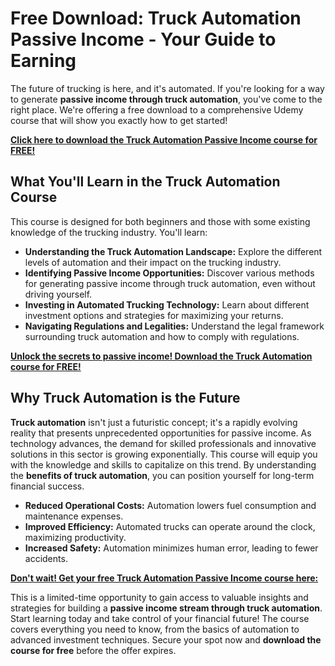# Free Download: Truck Automation Passive Income - Your Guide to Earning

The future of trucking is here, and it's automated. If you're looking for a way to generate **passive income through truck automation**, you've come to the right place. We're offering a free download to a comprehensive Udemy course that will show you exactly how to get started!

[**Click here to download the Truck Automation Passive Income course for FREE!**](https://udemywork.com/truck-automation-passive-income)

## What You'll Learn in the Truck Automation Course

This course is designed for both beginners and those with some existing knowledge of the trucking industry. You'll learn:

*   **Understanding the Truck Automation Landscape:** Explore the different levels of automation and their impact on the trucking industry.
*   **Identifying Passive Income Opportunities:** Discover various methods for generating passive income through truck automation, even without driving yourself.
*   **Investing in Automated Trucking Technology:** Learn about different investment options and strategies for maximizing your returns.
*   **Navigating Regulations and Legalities:** Understand the legal framework surrounding truck automation and how to comply with regulations.

[**Unlock the secrets to passive income! Download the Truck Automation course for FREE!**](https://udemywork.com/truck-automation-passive-income)

## Why Truck Automation is the Future

**Truck automation** isn't just a futuristic concept; it's a rapidly evolving reality that presents unprecedented opportunities for passive income. As technology advances, the demand for skilled professionals and innovative solutions in this sector is growing exponentially. This course will equip you with the knowledge and skills to capitalize on this trend. By understanding the **benefits of truck automation**, you can position yourself for long-term financial success.

*   **Reduced Operational Costs:** Automation lowers fuel consumption and maintenance expenses.
*   **Improved Efficiency:** Automated trucks can operate around the clock, maximizing productivity.
*   **Increased Safety:** Automation minimizes human error, leading to fewer accidents.

[**Don't wait! Get your free Truck Automation Passive Income course here:**](https://udemywork.com/truck-automation-passive-income)

This is a limited-time opportunity to gain access to valuable insights and strategies for building a **passive income stream through truck automation**. Start learning today and take control of your financial future! The course covers everything you need to know, from the basics of automation to advanced investment techniques. Secure your spot now and **download the course for free** before the offer expires.


